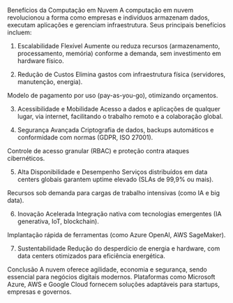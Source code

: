 Benefícios da Computação em Nuvem
A computação em nuvem revolucionou a forma como empresas e indivíduos armazenam dados, executam aplicações e gerenciam infraestrutura. Seus principais benefícios incluem:

1. Escalabilidade Flexível
Aumente ou reduza recursos (armazenamento, processamento, memória) conforme a demanda, sem investimento em hardware físico.

2. Redução de Custos
Elimina gastos com infraestrutura física (servidores, manutenção, energia).

Modelo de pagamento por uso (pay-as-you-go), otimizando orçamentos.

3. Acessibilidade e Mobilidade
Acesso a dados e aplicações de qualquer lugar, via internet, facilitando o trabalho remoto e a colaboração global.

4. Segurança Avançada
Criptografia de dados, backups automáticos e conformidade com normas (GDPR, ISO 27001).

Controle de acesso granular (RBAC) e proteção contra ataques cibernéticos.

5. Alta Disponibilidade e Desempenho
Serviços distribuídos em data centers globais garantem uptime elevado (SLAs de 99,9% ou mais).

Recursos sob demanda para cargas de trabalho intensivas (como IA e big data).

6. Inovação Acelerada
Integração nativa com tecnologias emergentes (IA generativa, IoT, blockchain).

Implantação rápida de ferramentas (como Azure OpenAI, AWS SageMaker).

7. Sustentabilidade
Redução do desperdício de energia e hardware, com data centers otimizados para eficiência energética.

Conclusão
A nuvem oferece agilidade, economia e segurança, sendo essencial para negócios digitais modernos. Plataformas como Microsoft Azure, AWS e Google Cloud fornecem soluções adaptáveis para startups, empresas e governos.
